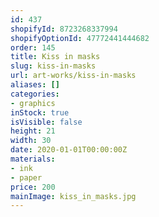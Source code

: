 ```yaml
---
id: 437
shopifyId: 8723268337994
shopifyOptionId: 47772441444682
order: 145
title: Kiss in masks
slug: kiss-in-masks
url: art-works/kiss-in-masks
aliases: []
categories:
- graphics
inStock: true
isVisible: false
height: 21
width: 30
date: 2020-01-01T00:00:00Z
materials:
- ink
- paper
price: 200
mainImage: kiss_in_masks.jpg
---
```

